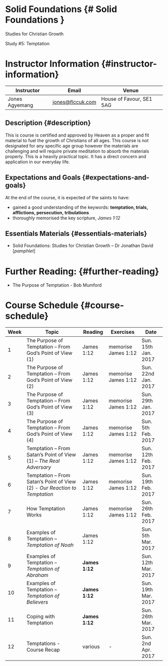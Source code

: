 # Solid Foundations {# Solid Foundations }

Studies for Christian Growth

Study #5: Temptation

# Instructor Information {#instructor-information}

| Instructor | Email | Venue |
| -| - | - |
| Jones Agyemang | jones@flccuk.com | House of Favour, SE1 5AG |

## Description {#description}

This is course is certified and approved by Heaven as a proper and fit material to fuel the growth of Christians of all ages. This course is not designated for any specific age group however the materials are challenging and will require private meditation to absorb the materials properly. This is a heavily practical topic. It has a direct concern and application in our everyday life.

## Expectations and Goals {#expectations-and-goals}
At the end of the course, it is expected of the saints to have:

*   gained a good understanding of the keywords: **temptation, trials, afflictions, persecution, tribulations**
*   thoroughly memorised the key scripture, _James 1:12_

## Essentials Materials {#essentials-materials}

- Solid Foundations: Studies for Christian Growth – Dr Jonathan David [_pamphlet_]

# Further Reading: {#further-reading}
- The Purpose of Temptation - Bob Mumford

# Course Schedule {#course-schedule}

| Week | Topic | Reading | Exercises | Date |
| ---  | ---   | ---     | ---       | - |
| 1 | The Purpose of Temptation – From God’s Point of View (1) | James 1:12 | memorise James 1:12| Sun. 15th Jan. 2017 |
| 2 | The Purpose of Temptation – From God’s Point of View (2) | James 1:12 | memorise James 1:12| Sun. 22nd Jan. 2017 |
| 3 | The Purpose of Temptation – From God’s Point of View (3) | James 1:12 | memorise James 1:12| Sun. 29th Jan. 2017 |
| 4 | The Purpose of Temptation – From God’s Point of View (4) | James 1:12 | memorise James 1:12| Sun.  5th Feb. 2017 |
| 5 | Temptation – From Satan’s Point of View (1) – _The Real Adversary_ | James 1:12 | memorise James 1:12| Sun. 12th Feb. 2017 |
| 6 | Temptation – From Satan’s Point of View (2) - _Our Reaction to Temptation_ | James 1:12 | memorise James 1:12| Sun. 19th Feb. 2017 |
| 7 | How Temptation Works | James 1:12 | memorise James 1:12 | Sun. 26th Feb. 2017 |
| 8 | Examples of Temptation – _Temptation of Noah_ | James 1:12 |  | Sun. 5th Mar. 2017 |
| 9 | Examples of Temptation – _Temptation of Abraham_ | **James 1:12** |  |Sun. 12th Mar. 2017|
| 10 | Examples of Temptation – _Temptation of Believers_ | **James 1:12** |  |Sun. 19th Mar. 2017 |
| 11 | Coping with Temptation | **James 1:12** |  |Sun. 26th Mar. 2017 |
| 12 | Temptations - Course Recap | various | - | Sun. 2nd Apr. 2017 |